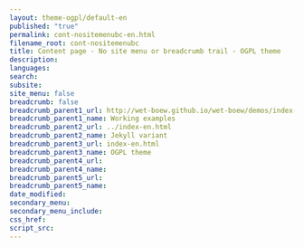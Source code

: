 ```yaml
---
layout: theme-ogpl/default-en
published: "true"
permalink: cont-nositemenubc-en.html
filename_root: cont-nositemenubc
title: Content page - No site menu or breadcrumb trail - OGPL theme
description:
languages:
search:
subsite:
site_menu: false
breadcrumb: false
breadcrumb_parent1_url: http://wet-boew.github.io/wet-boew/demos/index-eng.html
breadcrumb_parent1_name: Working examples
breadcrumb_parent2_url: ../index-en.html
breadcrumb_parent2_name: Jekyll variant
breadcrumb_parent3_url: index-en.html
breadcrumb_parent3_name: OGPL theme
breadcrumb_parent4_url:
breadcrumb_parent4_name:
breadcrumb_parent5_url:
breadcrumb_parent5_name:
date_modified:
secondary_menu:
secondary_menu_include:
css_href:
script_src:
---
```


